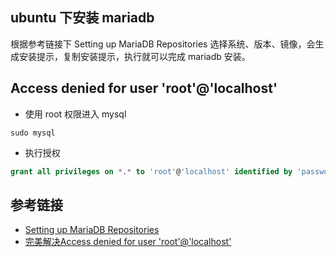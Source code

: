 ## ubuntu 下安装 mariadb
根据参考链接下 Setting up MariaDB Repositories 选择系统、版本、镜像，会生成安装提示，复制安装提示，执行就可以完成 mariadb 安装。
## Access denied for user 'root'@'localhost'
- 使用 root 权限进入 mysql
```
sudo mysql
```
- 执行授权
```sql
grant all privileges on *.* to 'root'@'localhost' identified by 'password' with grant option;
```
## 参考链接
- [Setting up MariaDB Repositories](https://downloads.mariadb.org/mariadb/repositories/#mirror=tuna)
- [完美解决Access denied for user 'root'@'localhost'](http://www.centoscn.com/CentosBug/softbug/2015/1225/6573.html)
